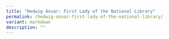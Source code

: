 ```yaml
---
title: "Hedwig Anuar: First Lady of the National Library"
permalink: /hedwig-anuar-first-lady-of-the-national-library/
variant: markdown
description: ""
---
```

